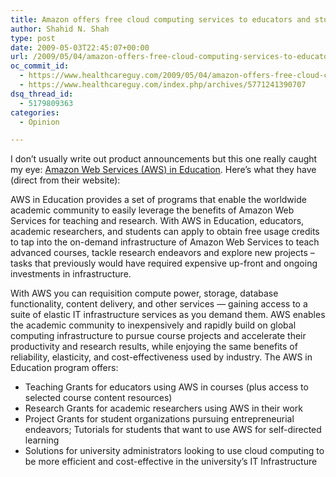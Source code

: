 ```yaml
---
title: Amazon offers free cloud computing services to educators and students
author: Shahid N. Shah
type: post
date: 2009-05-03T22:45:07+00:00
url: /2009/05/04/amazon-offers-free-cloud-computing-services-to-educators-and-students/
oc_commit_id:
  - https://www.healthcareguy.com/2009/05/04/amazon-offers-free-cloud-computing-services-to-educators-and-students/1478770486
  - https://www.healthcareguy.com/index.php/archives/5771241390707
dsq_thread_id:
  - 5179809363
categories:
  - Opinion

---
```

I don’t usually write out product announcements but this one really caught my eye: [Amazon Web Services (AWS) in Education][1]. Here’s what they have (direct from their website):

AWS in Education provides a set of programs that enable the worldwide academic community to easily leverage the benefits of Amazon Web Services for teaching and research. With AWS in Education, educators, academic researchers, and students can apply to obtain free usage credits to tap into the on-demand infrastructure of Amazon Web Services to teach advanced courses, tackle research endeavors and explore new projects – tasks that previously would have required expensive up-front and ongoing investments in infrastructure. 

With AWS you can requisition compute power, storage, database functionality, content delivery, and other services — gaining access to a suite of elastic IT infrastructure services as you demand them. AWS enables the academic community to inexpensively and rapidly build on global computing infrastructure to pursue course projects and accelerate their productivity and research results, while enjoying the same benefits of reliability, elasticity, and cost-effectiveness used by industry. The AWS in Education program offers:

  * Teaching Grants for educators using AWS in courses (plus access to selected course content resources) 
  * Research Grants for academic researchers using AWS in their work 
  * Project Grants for student organizations pursuing entrepreneurial endeavors; Tutorials for students that want to use AWS for self-directed learning 
  * Solutions for university administrators looking to use cloud computing to be more efficient and cost-effective in the university’s IT Infrastructure

 [1]: http://aws.amazon.com/education/